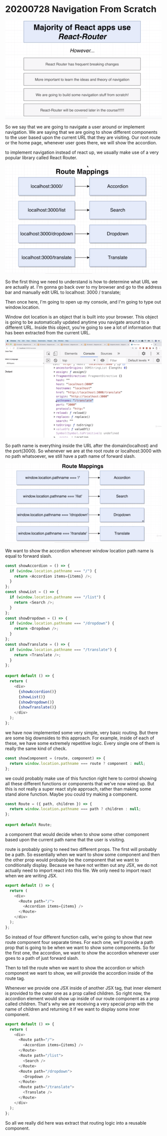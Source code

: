 # 20200728 Navigation From Scratch

![my-img](img/200728-1.png)

So we say that we are going to navigate a user around or implement navigation. We are saying that we are going to show different components to the user based upon the current URL that they are visiting. Our root route or the home page, whenever user goes there, we will show the accordion.

to implement navigation instead of react up, we usually make use of a very popular library called React Router.

![my-img](img/200728-2.png)

So the first thing we need to understand is how to determine what URL we are actually at. I'm gonna go back over to my browser and go to the address bar and manually edit URL to localhost: 3000 / translate;

Then once here, I'm going to open up my console, and I'm going to type out window.location.

Window dot location is an object that is built into your browser. This object is going to be automatically updated anytime you navigate around to a different URL. Inside this object, you're going to see a lot of information that has been extracted from the current URL.

![my-img](img/200728-3.png)

So path name is everything inside the URL after the domain(localhost) and the port(3000). So whenever we are at the root route or localhost:3000 with no path whatsoever, we still have a path name of forward slash.

![my-img](img/200728-4.png)

We want to show the accordion whenever window location path name is equal to forward slash.

```js
const showAccordion = () => {
  if (window.location.pathname === "/") {
    return <Accordion items={items} />;
  }
};
const showList = () => {
  if (window.location.pathname === "/list") {
    return <Search />;
  }
};
const showDropdown = () => {
  if (window.location.pathname === "/dropdown") {
    return <Dropdown />;
  }
};
const showTranslate = () => {
  if (window.location.pathname === "/translate") {
    return <Translate />;
  }
};

export default () => {
  return (
    <div>
      {showAccordion()}
      {showList()}
      {showDropdown()}
      {showTranslate()}
    </div>
  );
};
```

we have now implemented some very simple, very basic routing. But there are some big downsides to this approach. For example, inside of each of these, we have some extremely repetitive logic. Every single one of them is really the same kind of check.

```js
const showComponent = (route, component) => {
  return window.location.pathname === route ? component : null;
};
```

we could probably make use of this function right here to control showing all these different functions or components that we've now wired up. But this is not really a super react style approach, rather than making some stand alone function. Maybe you could try making a component.

```js
const Route = ({ path, children }) => {
  return window.location.pathname === path ? children : null;
};

export default Route;
```

a component that would decide when to show some other component based upon the current path name that the user is visiting.

route is probably going to need two different props. The first will probably be a path. So essentially when we want to show some component and then the other prop would probably be the component that we want to conditionally display. Because we have not written out any JSX, we do not actually need to import react into this file. We only need to import react when we are writing JSX.

```js
export default () => {
  return (
    <div>
      <Route path="/">
        <Accordion items={items} />
      </Route>
    </div>
  );
};
```

So instead of four different function calls, we're going to show that new route component four separate times. For each one, we'll provide a path prop that is going to be when we want to show some components. So for the first one, the accordion, we want to show the accordion whenever user goes to a path of just forward slash.

Then to tell the route when we want to show the accordion or which component we want to show, we will provide the accordion inside of the route tag.

Whenever we provide one JSX inside of another JSX tag, that inner element is provided to the outer one as a prop called children. So right now, the accordion element would show up inside of our route component as a prop called children. That's why we are receiving a very special prop with the name of children and returning it if we want to display some inner component.

```js
export default () => {
  return (
    <div>
      <Route path="/">
        <Accordion items={items} />
      </Route>
      <Route path="/list">
        <Search />
      </Route>
      <Route path="/dropdown">
        <Dropdown />
      </Route>
      <Route path="/translate">
        <Translate />
      </Route>
    </div>
  );
};
```

So all we really did here was extract that routing logic into a reusable component.
